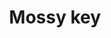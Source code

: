 ---
layout: item
title: Mossy key
item-id: 22374
datatable: true
id: 22374
name: "Mossy key"
members: false
lowalch: 0
highalch: 0
examine: "A key to the lair of Bryophyta, the Moss Giantess."
monsters:
  - id: 2090
    name: "Moss giant"
    members: false
    combat_level: 42
    wiki_url: "https://oldschool.runescape.wiki/w/Moss_giant#Level_42"
    drops:
      - quantity: "1"
        rarity: 0.006666666666666667
        drop_requirements: null
  - id: 3851
    name: "Moss giant"
    members: true
    combat_level: 48
    wiki_url: "https://oldschool.runescape.wiki/w/Moss_giant#Level_48"
    drops:
      - quantity: "1"
        rarity: 0.006666666666666667
        drop_requirements: null
  - id: 8195
    name: "Bryophyta"
    members: false
    combat_level: 128
    wiki_url: "https://oldschool.runescape.wiki/w/Bryophyta"
    drops:
      - quantity: "1"
        rarity: 0.0625
        drop_requirements: null
  - id: 8736
    name: "Moss Giant"
    members: true
    combat_level: 84
    wiki_url: "https://oldschool.runescape.wiki/w/Moss_giant#Level_84"
    drops:
      - quantity: "1"
        rarity: 0.006666666666666667
        drop_requirements: null
---